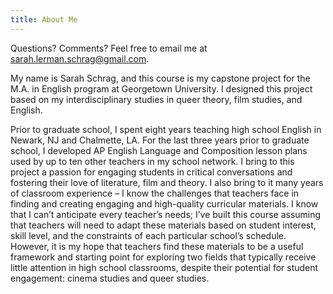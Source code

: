 ```yaml
---
title: About Me
---
```

Questions? Comments? Feel free to email me at [sarah.lerman.schrag@gmail.com](mailto:sarah.lerman.schrag@gmail.com).

 My name is Sarah Schrag, and this course is my capstone project for the M.A. in English program at Georgetown University. I designed this project based on my interdisciplinary studies in queer theory, film studies, and English.

 Prior to graduate school, I spent eight years teaching high school English in Newark, NJ and Chalmette, LA. For the last three years prior to graduate school, I developed AP English Language and Composition lesson plans used by up to ten other teachers in my school network. I bring to this project a passion for engaging students in critical conversations and fostering their love of literature, film and theory. I also bring to it many years of classroom experience – I know the challenges that teachers face in finding and creating engaging and high-quality curricular materials. I know that I can’t anticipate every teacher’s needs; I’ve built this course assuming that teachers will need to adapt these materials based on student interest, skill level, and the constraints of each particular school’s schedule. However, it is my hope that teachers find these materials to be a useful framework and starting point for exploring two fields that typically receive little attention in high school classrooms, despite their potential for student engagement: cinema studies and queer studies.
